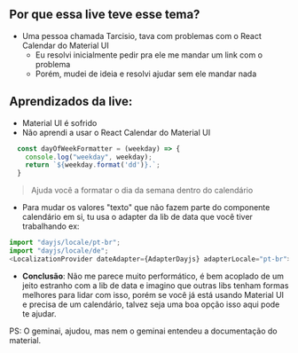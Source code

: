 ## Por que essa live teve esse tema?

- Uma pessoa chamada Tarcisio, tava com problemas com o React Calendar do Material UI
  - Eu resolvi inicialmente pedir pra ele me mandar um link com o problema
  - Porém, mudei de ideia e resolvi ajudar sem ele mandar nada


## Aprendizados da live:

- Material UI é sofrido
- Não aprendi a usar o React Calendar do Material UI
```js
  const dayOfWeekFormatter = (weekday) => {
    console.log("weekday", weekday);
    return `${weekday.format('dd')}.`;
  }
```
> Ajuda você a formatar o dia da semana dentro do calendário

- Para mudar os valores "texto" que não fazem parte do componente calendário em si, tu usa o adapter da lib de data que você tiver trabalhando ex:

```js
import "dayjs/locale/pt-br";
import "dayjs/locale/de";
<LocalizationProvider dateAdapter={AdapterDayjs} adapterLocale="pt-br">
```

- **Conclusão**: Não me parece muito performático, é bem acoplado de um jeito estranho com a lib de data e imagino que outras libs tenham formas melhores para lidar com isso, porém se você já está usando Material UI e precisa de um calendário, talvez seja uma boa opção isso aqui pode te ajudar.


PS: O geminai, ajudou, mas nem o geminai entendeu a documentação do material.